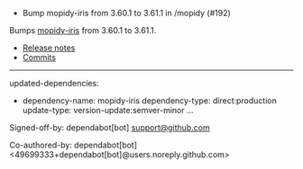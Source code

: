 - Bump mopidy-iris from 3.60.1 to 3.61.1 in /mopidy (#192)

Bumps [mopidy-iris](https://github.com/jaedb/iris) from 3.60.1 to 3.61.1.
- [Release notes](https://github.com/jaedb/iris/releases)
- [Commits](https://github.com/jaedb/iris/commits/3.61.1)

---
updated-dependencies:
- dependency-name: mopidy-iris
  dependency-type: direct:production
  update-type: version-update:semver-minor
...

Signed-off-by: dependabot[bot] <support@github.com>

Co-authored-by: dependabot[bot] <49699333+dependabot[bot]@users.noreply.github.com>
